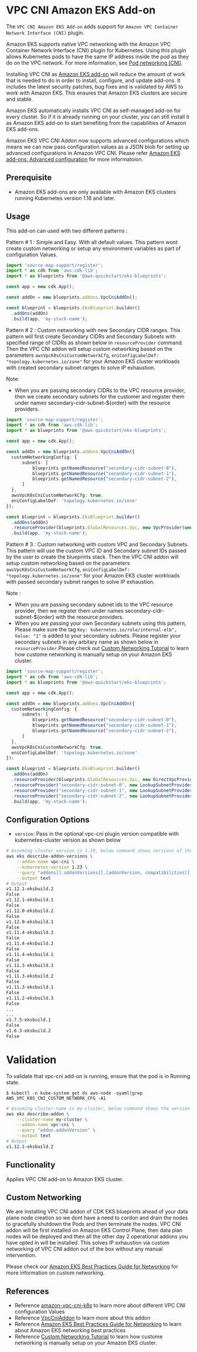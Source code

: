 # VPC CNI Amazon EKS Add-on

The `VPC CNI Amazon EKS Add-on` adds support for `Amazon VPC Container Network Interface (CNI)` plugin.

Amazon EKS supports native VPC networking with the Amazon VPC Container Network Interface (CNI) plugin for Kubernetes. Using this plugin allows Kubernetes pods to have the same IP address inside the pod as they do on the VPC network. For more information, see [Pod networking (CNI)](https://docs.aws.amazon.com/eks/latest/userguide/pod-networking.html).

Installing VPC CNI as [Amazon EKS add-on](https://docs.aws.amazon.com/eks/latest/userguide/eks-add-ons.html) will reduce the amount of work that is needed to do in order to install, configure, and update add-ons. It includes the latest security patches, bug fixes and is validated by AWS to work with Amazon EKS. This ensures that Amazon EKS clusters are secure and stable.

Amazon EKS automatically installs VPC CNI as self-managed add-on for every cluster. So if it is already running on your cluster, you can still install it as Amazon EKS add-on to start benefiting from the capabilities of Amazon EKS add-ons.

Amazon EKS VPC CNI Addon now supports advanced configurations which means we can now pass configuration values as a JSON blob for setting up advanced configurations in Amazon VPC CNI. Please refer [Amazon EKS add-ons: Advanced configuration](https://aws.amazon.com/blogs/containers/amazon-eks-add-ons-advanced-configuration/) for more informatoion.

## Prerequisite
- Amazon EKS add-ons are only available with Amazon EKS clusters running Kubernetes version 1.18 and later.

## Usage

This add-on can used with two different patterns :

Pattern # 1 : Simple and Easy. With all default values. This pattern wont create custom networking or setup any environment variables as part of configuration Values.

```typescript
import 'source-map-support/register';
import * as cdk from 'aws-cdk-lib';
import * as blueprints from '@aws-quickstart/eks-blueprints';

const app = new cdk.App();

const addOn = new blueprints.addons.VpcCniAddOn();

const blueprint = blueprints.EksBlueprint.builder()
  .addOns(addOn)
  .build(app, 'my-stack-name');
```

Pattern # 2 : Custom networking with new Secondary CIDR ranges. This pattern will first create Secondary CIDRs and Secondary Subnets with specified range of CIDRs as shown below in `resourceProvider` command. Then the VPC CNI addon will setup custom networking based on the parameters `awsVpcK8sCniCustomNetworkCfg`, `eniConfigLabelDef: "topology.kubernetes.io/zone"` for your Amazon EKS cluster workloads with created secondary subnet ranges to solve IP exhaustion.

Note: 
- When you are passing secondary CIDRs to the VPC resource provider, then we create secondary subnets for the customer and register them under names secondary-cidr-subnet-${order} with the resource providers.

```typescript
import 'source-map-support/register';
import * as cdk from 'aws-cdk-lib';
import * as blueprints from '@aws-quickstart/eks-blueprints';

const app = new cdk.App();

const addOn = new blueprints.addons.VpcCniAddOn({
  customNetworkingConfig: {
      subnets: [
          blueprints.getNamedResource("secondary-cidr-subnet-0"),
          blueprints.getNamedResource("secondary-cidr-subnet-1"),
          blueprints.getNamedResource("secondary-cidr-subnet-2"),
      ]   
  },
  awsVpcK8sCniCustomNetworkCfg: true,
  eniConfigLabelDef: 'topology.kubernetes.io/zone'
});

const blueprint = blueprints.EksBlueprint.builder()
  .addOns(addOn)
  .resourceProvider(blueprints.GlobalResources.Vpc, new VpcProvider(undefined,"10.64.0.0/24",["10.64.0.0/25","10.64.0.128/26","10.64.0.192/26"],))
  .build(app, 'my-stack-name');
```

Pattern # 3 : Custom networking with custom VPC and Secondary Subnets. This pattern will use the custom VPC ID and Secondary subnet IDs passed by the user to create the blueprints stack. Then the VPC CNI addon will setup custom networking based on the parameters `awsVpcK8sCniCustomNetworkCfg`, `eniConfigLabelDef: "topology.kubernetes.io/zone"` for your Amazon EKS cluster workloads with passed secondary subnet ranges to solve IP exhaustion. 

Note : 
- When you are passing secondary subnet ids to the VPC resource provider, then we register them under names secondary-cidr-subnet-${order} with the resource providers.
- When you are passing your own Secondary subnets using this pattern, Please make sure the tag `Key: kubernetes.io/role/internal-elb", Value: "1"` is added to your secondary subnets. Please register your secondary subnets in any arbitary name as shown below in `resourceProvider`.Please check out [Custom Networking Tutorial](https://docs.aws.amazon.com/eks/latest/userguide/cni-custom-network.html) to learn how custome networking is manually setup on your Amazon EKS cluster.

```typescript
import 'source-map-support/register';
import * as cdk from 'aws-cdk-lib';
import * as blueprints from '@aws-quickstart/eks-blueprints';

const app = new cdk.App();

const addOn = new blueprints.addons.VpcCniAddOn({
  customNetworkingConfig: {
      subnets: [
          blueprints.getNamedResource("secondary-cidr-subnet-0"),
          blueprints.getNamedResource("secondary-cidr-subnet-1"),
          blueprints.getNamedResource("secondary-cidr-subnet-2"),
      ]   
  },
  awsVpcK8sCniCustomNetworkCfg: true,
  eniConfigLabelDef: 'topology.kubernetes.io/zone'
});

const blueprint = blueprints.EksBlueprint.builder()
  .addOns(addOn)
  .resourceProvider(blueprints.GlobalResources.Vpc, new DirectVpcProvider(yourVpcId))
  .resourceProvider("secondary-cidr-subnet-0", new LookupSubnetProvider(subnet1Id)
  .resourceProvider("secondary-cidr-subnet-1", new LookupSubnetProvider(subnet2Id)
  .resourceProvider("secondary-cidr-subnet-2", new LookupSubnetProvider(subnet3Id)
  .build(app, 'my-stack-name');
``` 

## Configuration Options

   - `version`: Pass in the optional vpc-cni plugin version compatible with kubernetes-cluster version as shown below
```bash
# Assuming cluster version is 1.19, below command shows versions of the vpc-cni add-on available for the specified cluster's version.
aws eks describe-addon-versions \
    --addon-name vpc-cni \
    --kubernetes-version 1.23 \
    --query "addons[].addonVersions[].[addonVersion, compatibilities[].defaultVersion]" \
    --output text
# Output
v1.12.1-eksbuild.2
False
v1.12.1-eksbuild.1
False
v1.12.0-eksbuild.2
False
v1.12.0-eksbuild.1
False
v1.11.4-eksbuild.3
False
v1.11.4-eksbuild.2
False
v1.11.4-eksbuild.1
False
v1.11.3-eksbuild.3
False
v1.11.3-eksbuild.2
False
v1.11.3-eksbuild.1
False
v1.11.2-eksbuild.3
False
...
...
v1.7.5-eksbuild.1
False
v1.6.3-eksbuild.2
False
```  
# Validation
To validate that vpc-cni add-on is running, ensure that the pod is in Running state.

```
$ kubectl -n kube-system get ds aws-node -oyaml|grep AWS_VPC_K8S_CNI_CUSTOM_NETWORK_CFG -A1

```

```bash
# Assuming cluster-name is my-cluster, below command shows the version of vpc-cni add-on installed. Check if it is same as the version installed via EKS add-on
aws eks describe-addon \
    --cluster-name my-cluster \
    --addon-name vpc-cni \
    --query "addon.addonVersion" \
    --output text
# Output
v1.12.1-eksbuild.2
```

## Functionality

Applies VPC CNI add-on to Amazon EKS cluster. 

## Custom Networking

We are installing VPC CNI addon of CDK EKS blueprints ahead of your data plane node creation so we dont have a need to cordon and drain the nodes to gracefully shutdown the Pods and then terminate the nodes. VPC CNI addon will be first installed on Amazon EKS Control Plane, then data plan nodes will be deployed and then all the other day 2 operational addons you have opted in will be installed. This solves IP exhaustion via custom networking of VPC CNI addon out of the box without any manual intervention.

Please check our [Amazon EKS Best Practices Guide for Networking](https://aws.github.io/aws-eks-best-practices/networking/index/) for more information on custom networking.

## References

- Reference [amazon-vpc-cni-k8s](https://github.com/aws/amazon-vpc-cni-k8s) to learn more about different VPC CNI configuration Values
- Reference [VpcCniAddon](https://aws-quickstart.github.io/cdk-eks-blueprints/api/classes/addons.VpcCniAddOn.html) to learn more about this addon
- Reference [Amazon EKS Best Practices Guide for Networking](https://aws.github.io/aws-eks-best-practices/networking/index/) to learn about Amazon EKS networking best practices
- Reference [Custom Networking Tutorial](https://docs.aws.amazon.com/eks/latest/userguide/cni-custom-network.html) to learn how custome networking is manually setup on your Amazon EKS cluster.
